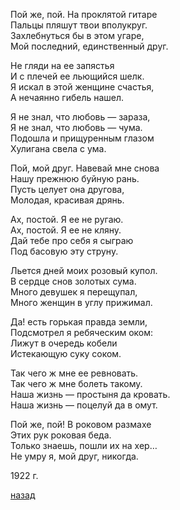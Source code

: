 Пой же, пой. На проклятой гитаре  
Пальцы пляшут твои вполукруг.  
Захлебнуться бы в этом угаре,  
Мой последний, единственный друг.

Не гляди на ее запястья  
И с плечей ее льющийся шелк.  
Я искал в этой женщине счастья,  
А нечаянно гибель нашел.

Я не знал, что любовь — зараза,  
Я не знал, что любовь — чума.  
Подошла и прищуренным глазом  
Хулигана свела с ума.

Пой, мой друг. Навевай мне снова  
Нашу прежнюю буйную рань.  
Пусть целует она другова,  
Молодая, красивая дрянь.

Ах, постой. Я ее не ругаю.  
Ах, постой. Я ее не кляну.  
Дай тебе про себя я сыграю  
Под басовую эту струну.

Льется дней моих розовый купол.  
В сердце снов золотых сума.  
Много девушек я перещупал,  
Много женщин в углу прижимал.

Да! есть горькая правда земли,  
Подсмотрел я ребяческим оком:  
Лижут в очередь кобели  
Истекающую суку соком.

Так чего ж мне ее ревновать.  
Так чего ж мне болеть такому.  
Наша жизнь — простыня да кровать.  
Наша жизнь — поцелуй да в омут.

Пой же, пой! В роковом размахе  
Этих рук роковая беда.  
Только знаешь, пошли их на хер…  
Не умру я, мой друг, никогда.

1922 г.

[назад](./../08-practice.md)
